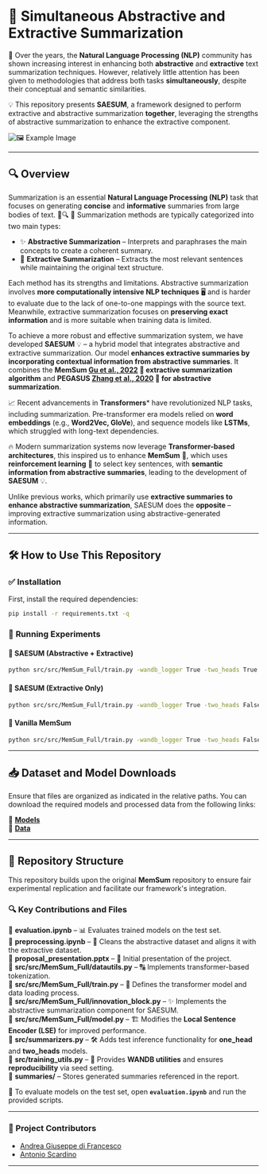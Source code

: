 # 📝 **Simultaneous Abstractive and Extractive Summarization**  

📖 Over the years, the **Natural Language Processing (NLP)** community has shown increasing interest in enhancing both **abstractive** and **extractive** text summarization techniques. However, relatively little attention has been given to methodologies that address both tasks **simultaneously**, despite their conceptual and semantic similarities.  

💡 This repository presents **SAESUM**, a framework designed to perform extractive and abstractive summarization **together**, leveraging the strengths of abstractive summarization to enhance the extractive component.  

![🖼️ Example Image](images/SAESUM.png)  

---

## 🔍 **Overview**  

Summarization is an essential **Natural Language Processing (NLP)** task that focuses on generating **concise** and **informative** summaries from large bodies of text. 📜🔍
📝 Summarization methods are typically categorized into two main types:  

- ✨ **Abstractive Summarization** – Interprets and paraphrases the main concepts to create a coherent summary.  
- 📌 **Extractive Summarization** – Extracts the most relevant sentences while maintaining the original text structure.  

Each method has its strengths and limitations. Abstractive summarization involves **more computationally intensive NLP techniques** 🖥️ and is harder to evaluate due to the lack of one-to-one mappings with the source text. Meanwhile, extractive summarization focuses on **preserving exact information** and is more suitable when training data is limited.  

To achieve a more robust and effective summarization system, we have developed **SAESUM** 💡 – a hybrid model that integrates abstractive and extractive summarization. Our model **enhances extractive summaries by incorporating contextual information from abstractive summaries**. It combines the **MemSum [Gu et al., 2022](https://arxiv.org/abs/2107.08929) 📌 extractive summarization algorithm** and **PEGASUS [Zhang et al., 2020](https://arxiv.org/abs/1912.08777) 🐎 for abstractive summarization**.  

📈 Recent advancements in **Transformers*** have revolutionized NLP tasks, including summarization. Pre-transformer era models relied on **word embeddings** (e.g., **Word2Vec, GloVe**), and sequence models like **LSTMs**, which struggled with long-text dependencies.  

🔥 Modern summarization systems now leverage **Transformer-based architectures**, this inspired us to enhance **MemSum** 📌, which uses **reinforcement learning** 🧠 to select key sentences, with **semantic information from abstractive summaries**, leading to the development of **SAESUM** 💡.  

Unlike previous works, which primarily use **extractive summaries to enhance abstractive summarization**, SAESUM does the **opposite** – improving extractive summarization using abstractive-generated information.

---

## 🛠️ **How to Use This Repository**  

### ✅ **Installation**  
First, install the required dependencies:  

```bash
pip install -r requirements.txt -q
```

### 🚀 **Running Experiments**  

#### 🔹 **SAESUM (Abstractive + Extractive)**
```bash
python src/src/MemSum_Full/train.py -wandb_logger True -two_heads True -pegasus_mode True -training_corpus_file_name src/data/PubMed/train_PUBMED_labelled.jsonl -validation_corpus_file_name src/data/PubMed/val_PUBMED.jsonl -model_folder src/model/MemSum_Full/PubMed/two_heads/ -log_folder src/log/MemSum_Full/PubMed/two_heads/ -vocabulary_file_name src/model/glove/vocabulary_200dim.pkl -pretrained_unigram_embeddings_file_name src/model/glove/unigram_embeddings_200dim.pkl -max_seq_len 100 -max_doc_len 100 -num_of_epochs 10 -save_every 1000 -n_device 1 -batch_size_per_device 1 -max_extracted_sentences_per_document 7 -moving_average_decay 0.999 -p_stop_thres 0.6
```

#### 🔹 **SAESUM (Extractive Only)**
```bash
python src/src/MemSum_Full/train.py -wandb_logger True -two_heads False -pegasus_mode True -training_corpus_file_name src/data/PubMed/train_PUBMED_labelled.jsonl -validation_corpus_file_name src/data/PubMed/val_PUBMED.jsonl -model_folder src/model/MemSum_Full/PubMed/one_head/ -log_folder src/log/MemSum_Full/PubMed/one_head/ -vocabulary_file_name src/model/glove/vocabulary_200dim.pkl -pretrained_unigram_embeddings_file_name src/model/glove/unigram_embeddings_200dim.pkl -max_seq_len 100 -max_doc_len 100 -num_of_epochs 10 -save_every 1000 -n_device 1 -batch_size_per_device 1 -max_extracted_sentences_per_document 7 -moving_average_decay 0.999 -p_stop_thres 0.6
```

#### 🔹 **Vanilla MemSum**
```bash
python src/src/MemSum_Full/train.py -wandb_logger True -two_heads False -pegasus_mode False -training_corpus_file_name src/data/PubMed/train_PUBMED_labelled.jsonl -validation_corpus_file_name src/data/PubMed/val_PUBMED.jsonl -model_folder src/model/MemSum_Full/PubMed/memsum/ -log_folder src/log/MemSum_Full/PubMed/memsum/ -vocabulary_file_name src/model/glove/vocabulary_200dim.pkl -pretrained_unigram_embeddings_file_name src/model/glove/unigram_embeddings_200dim.pkl -max_seq_len 100 -max_doc_len 100 -num_of_epochs 10 -save_every 1000 -n_device 1 -batch_size_per_device 1 -max_extracted_sentences_per_document 7 -moving_average_decay 0.999 -p_stop_thres 0.6
```

---

## 📥 **Dataset and Model Downloads**  
Ensure that files are organized as indicated in the relative paths. You can download the required models and processed data from the following links:  

🔗  [**Models**](https://drive.google.com/drive/folders/15BD8s9qDdk_LpuKxg1R5swWQ0mSVAq3w?usp=sharing)  
🔗  [**Data**](https://drive.google.com/drive/folders/1l_JZVJMx6B5uEqg84mBSqDKXatR9gWGC?usp=sharing)  

---

## 📂 **Repository Structure**  

This repository builds upon the original **MemSum** repository to ensure fair experimental replication and facilitate our framework's integration.  

### 🔍 **Key Contributions and Files**  

📂 **evaluation.ipynb** – 📊 Evaluates trained models on the test set.  
📂 **preprocessing.ipynb** – 🧹 Cleans the abstractive dataset and aligns it with the extractive dataset.  
📂 **proposal_presentation.pptx** – 📝 Initial presentation of the project.  
📂 **src/src/MemSum_Full/datautils.py** – 🔠 Implements transformer-based tokenization.  
📂 **src/src/MemSum_Full/train.py** – 🤖 Defines the transformer model and data loading process.  
📂 **src/src/MemSum_Full/innovation_block.py** – ✨ Implements the abstractive summarization component for SAESUM.  
📂 **src/src/MemSum_Full/model.py** – 🏗️ Modifies the **Local Sentence Encoder (LSE)** for improved performance.  
📂 **src/summarizers.py** – 🛠️ Adds test inference functionality for **one_head** and **two_heads** models.  
📂 **src/training_utils.py** – 🎯 Provides **WANDB utilities** and ensures **reproducibility** via seed setting.  
📂 **summaries/** –  Stores generated summaries referenced in the report.  

📌 To evaluate models on the test set, open **`evaluation.ipynb`** and run the provided scripts.  

---

### 👥 Project Contributors
-  [Andrea Giuseppe di Francesco](https://github.com/difra100)
-  [Antonio Scardino](https://github.com/antoscardi) 

---
